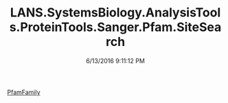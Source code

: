 ﻿---
title: LANS.SystemsBiology.AnalysisTools.ProteinTools.Sanger.Pfam.SiteSearch
date: 6/13/2016 9:11:12 PM
---

[PfamFamily](T-LANS.SystemsBiology.AnalysisTools.ProteinTools.Sanger.Pfam.SiteSearch.PfamFamily.html)

